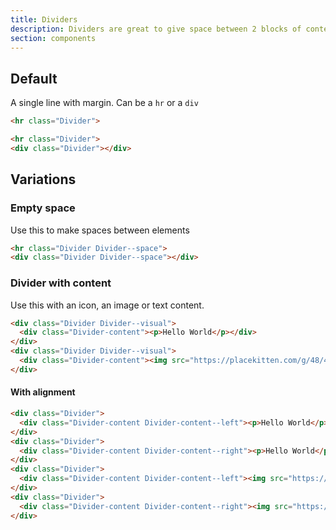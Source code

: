 ```yaml
---
title: Dividers
description: Dividers are great to give space between 2 blocks of content.
section: components
---
```

## Default
A single line with margin. Can be a <code>hr</code> or a <code>div</code>

```html
<hr class="Divider">
```

```html
<hr class="Divider">
<div class="Divider"></div>
```

## Variations
### Empty space
Use this to make spaces between elements

```html
<hr class="Divider Divider--space">
<div class="Divider Divider--space"></div>
```

### Divider with content
Use this with an icon, an image or text content.

```html
<div class="Divider Divider--visual">
  <div class="Divider-content"><p>Hello World</p></div>
</div>
<div class="Divider Divider--visual">
  <div class="Divider-content"><img src="https://placekitten.com/g/48/48" alt=""></div>
</div>
```

#### With alignment
```html
<div class="Divider">
  <div class="Divider-content Divider-content--left"><p>Hello World</p></div>
</div>
<div class="Divider">
  <div class="Divider-content Divider-content--right"><p>Hello World</p></div>
</div>
<div class="Divider">
  <div class="Divider-content Divider-content--left"><img src="https://placekitten.com/g/48/48" alt=""></div>
</div>
<div class="Divider">
  <div class="Divider-content Divider-content--right"><img src="https://placekitten.com/g/48/48" alt=""></div>
</div>
```
